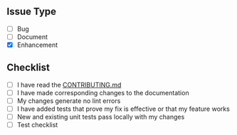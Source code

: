 ## Issue Type
<!-- ignore-task-list-start -->
- [ ] Bug
- [ ] Document
- [x] Enhancement
<!-- ignore-task-list-end -->

## Checklist
- [ ] I have read the [CONTRIBUTING.md]()
- [ ] I have made corresponding changes to the documentation
- [ ] My changes generate no lint errors
- [ ] I have added tests that prove my fix is effective or that my feature works
- [ ] New and existing unit tests pass locally with my changes
- [ ] Test checklist 
